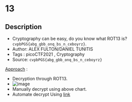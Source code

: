# 13

## Description
- Cryptography can be easy, do you know what ROT13 is? `cvpbPGS{abg_gbb_onq_bs_n_ceboyrz}`.
- Author: ALEX FULTON/DANIEL TUNITIS
- Tags  : picoCTF2021 , Cryptography
- Source: `cvpbPGS{abg_gbb_onq_bs_n_ceboyrz}`

<ins>Approach</ins> :
- Decryption through ROT13.
- ![image](https://github.com/RajkumarShanmugam1/picoCTF_writeups/assets/76644058/434ea074-df34-4338-8c4a-89e59b67faf0)
- Manually decrypt using above chart.
- Automate decrypt Using [link](https://rot13.com/)
